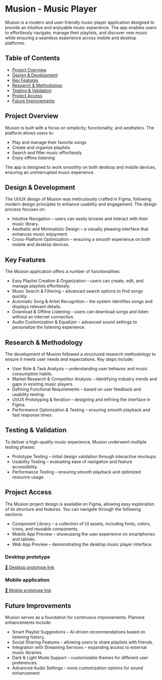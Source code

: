 # Musion - Music Player

Musion is a modern and user-friendly music player application designed to provide an intuitive and enjoyable music experience. The app enables users to effortlessly navigate, manage their playlists, and discover new music while ensuring a seamless experience across mobile and desktop platforms.

## Table of Contents
- [Project Overview](#project-overview)
- [Design & Development](#design--development)
- [Key Features](#key-features)
- [Research & Methodology](#research--methodology)
- [Testing & Validation](#testing--validation)
- [Project Access](#project-access)
- [Future Improvements](#future-improvements)

## Project Overview
Musion is built with a focus on simplicity, functionality, and aesthetics. The platform allows users to:
- Play and manage their favorite songs
- Create and organize playlists
- Search and filter music effortlessly
- Enjoy offline listening

The app is designed to work smoothly on both desktop and mobile devices, ensuring an uninterrupted music experience.

## Design & Development
The UI/UX design of Musion was meticulously crafted in Figma, following modern design principles to enhance usability and engagement. The design process focuses on:

- Intuitive Navigation – users can easily browse and interact with their music library.
- Aesthetic and Minimalistic Design – a visually pleasing interface that enhances music enjoyment.
- Cross-Platform Optimization – ensuring a smooth experience on both mobile and desktop devices.

## Key Features
The Musion application offers a number of functionalities:
- Easy Playlist Creation & Organization – users can create, edit, and manage playlists effortlessly.
- Music Search & Filtering – advanced search options to find songs quickly.
- Automatic Song & Artist Recognition – the system identifies songs and displays relevant details.
- Download & Offline Listening – users can download songs and listen without an internet connection.
- Audio Customization & Equalizer – advanced sound settings to personalize the listening experience.

## Research & Methodology
The development of Musion followed a structured research methodology to ensure it meets user needs and expectations. Key steps include:

- User Role & Task Analysis – understanding user behavior and music consumption habits.
- Market Research & Competitor Analysis – identifying industry trends and gaps in existing music players.
- Defining Functional Requirements – based on user feedback and usability testing.
- UI/UX Prototyping & Iteration – designing and refining the interface in Figma.
- Performance Optimization & Testing – ensuring smooth playback and fast response times.

## Testing & Validation
To deliver a high-quality music experience, Musion underwent multiple testing phases:

- Prototype Testing – initial design validation through interactive mockups.
- Usability Testing – evaluating ease of navigation and feature accessibility.
- Performance Testing – ensuring smooth playback and optimized resource usage.


## Project Access
The Musion project design is available on Figma, allowing easy exploration of its structure and features. You can navigate through the following sections:

- Component Library – a collection of UI assets, including fonts, colors, icons, and reusable components.
- Mobile App Preview – showcasing the user experience on smartphones and tablets.
- Web App Preview – demonstrating the desktop music player interface.

 ### Desktop prototype
[🔗 Desktop prototype link](https://www.figma.com/design/HAxltryMQjdD4jJvBHCMpy/NejraRizvi%C4%87_Zadaca4?node-id=0-1&p=f&t=9V2jWnzVV2BLHHsT-0)

### Mobile application
[🔗 Mobile prototype link](https://www.figma.com/design/oMF2Az05wglQ1R0gisKdBo/Wireframe?node-id=0-1&p=f&t=ERPZ0MPHLYILgb8H-0)


## Future Improvements
Musion serves as a foundation for continuous improvements. Planned enhancements include:

- Smart Playlist Suggestions – AI-driven recommendations based on listening history.
- Social Sharing Features – allowing users to share playlists with friends.
- Integration with Streaming Services – expanding access to external music libraries.
- Dark & Light Mode Support – customizable themes for different user preferences.
- Advanced Audio Settings – more customization options for sound enhancement.

